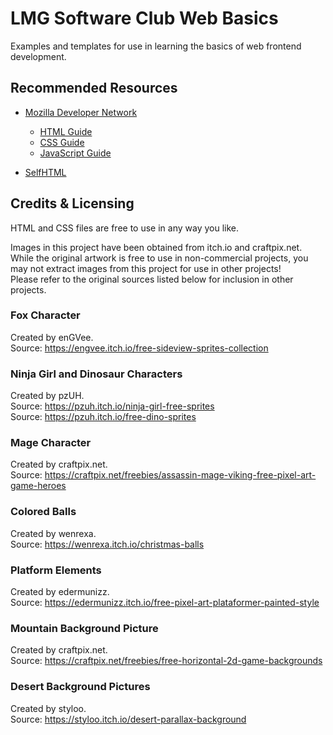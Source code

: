 LMG Software Club Web Basics
============================

Examples and templates for use in learning the basics of web frontend development.

Recommended Resources
---------------------

- [Mozilla Developer Network](https://developer.mozilla.org/en-US/)
  - [HTML Guide](https://developer.mozilla.org/en-US/docs/Learn/HTML)
  - [CSS Guide](https://developer.mozilla.org/en-US/docs/Learn/CSS)
  - [JavaScript Guide](https://developer.mozilla.org/en-US/docs/Learn/JavaScript)

- [SelfHTML](https://wiki.selfhtml.org/wiki/SELFHTML)


Credits & Licensing
-------------------
HTML and CSS files are free to use in any way you like.

Images in this project have been obtained from itch.io and craftpix.net.  
While the original artwork is free to use in non-commercial projects, you may not extract images from this project for use in other projects!  
Please refer to the original sources listed below for inclusion in other projects.

### Fox Character
Created by enGVee.  
Source: https://engvee.itch.io/free-sideview-sprites-collection

### Ninja Girl and Dinosaur Characters
Created by pzUH.  
Source: https://pzuh.itch.io/ninja-girl-free-sprites  
Source: https://pzuh.itch.io/free-dino-sprites  

### Mage Character
Created by craftpix.net.  
Source: https://craftpix.net/freebies/assassin-mage-viking-free-pixel-art-game-heroes

### Colored Balls
Created by wenrexa.  
Source: https://wenrexa.itch.io/christmas-balls

### Platform Elements
Created by edermunizz.  
Source: https://edermunizz.itch.io/free-pixel-art-plataformer-painted-style

### Mountain Background Picture
Created by craftpix.net.  
Source: https://craftpix.net/freebies/free-horizontal-2d-game-backgrounds

### Desert Background Pictures
Created by styloo.  
Source: https://styloo.itch.io/desert-parallax-background
